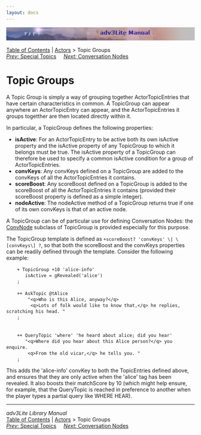 ```yaml
---
layout: docs
---
```

<div class="topbar">

<img src="topbar.jpg" data-border="0" />

</div>

<div class="nav">

<a href="toc.html" class="nav">Table of Contents</a> \|
<a href="actor.html" class="nav">Actors</a> \> Topic Groups  
<span class="navnp"><a href="specialtopic.html" class="nav"><em>Prev:</em> Special Topics</a>
   
<a href="convnode.html" class="nav"><em>Next:</em> Conversation Nodes</a>
    </span>

</div>

<div class="main">

# Topic Groups

A Topic Group is simply a way of grouping together ActorTopicEntries
that have certain characteristics in common. A TopicGroup can appear
anywhere an ActorTopicEntry can appear, and the ActorTopicEntries it
groups togetther are then located directly within it.

In particular, a TopicGroup defines the following properties:

- **isActive**: For an ActorTopicEntry to be active both its own
  isActive property and the isActive property of any TopicGroup to which
  it belongs must be true. The isActive property of a TopicGroup can
  therefore be used to specify a common isActive condition for a group
  of ActorTopicEntries.
- **convKeys**: Any convKeys defined on a TopicGroup are added to the
  convKeys of all the ActorTopicEntries it contains.
- **scoreBoost**: Any scoreBoost defined on a TopicGroup is added to the
  scoreBoost of all the ActorTopicEntries it contains (provided their
  scoreBoost property is defined as a simple integer).
- **nodeActive**: The nodeActive method of a TopicGroup returns true if
  one of its own convKeys is that of an active node.

A TopicGroup can be of particular use for defining Conversation Nodes:
the [ConvNode](convnode.html#convnode) subclass of TopicGroup is provided
especially for this purpose.

The TopicGroup template is defined as `+scoreBoost?
'convKeys' \| \[convKeys\] ?`, so that both the scoreBoost and the
convKeys properties can be readily defined through the template.
Consider the following example:

```
    + TopicGroup +10 'alice-info'
       isActive = gRevealed('alice')
    ;

    ++ AskTopic @tAlice
        "<q>Who is this Alice, anyway?</q>
         <q>Lots of folk would like to know that,</q> he replies, scratching his head. "
    ;
     
     
    ++ QueryTopic 'where' 'he heard about alice; did you hear'
       "<q>Where did you hear about this Alice person?</q> you enquire. 
        <q>From the old vicar,</q> he tells you. "
    ;
```

This adds the 'alice-info' convKey to both the TopicEntries defined
above, and ensures that they are only active when the 'alice' tag has
been revealed. It also boosts their matchScore by 10 (which might help
ensure, for example, that the QueryTopic is reached in preference to
another when the player types a partial query like WHERE HEAR).

</div>

------------------------------------------------------------------------

<div class="navb">

*adv3Lite Library Manual*  
<a href="toc.html" class="nav">Table of Contents</a> \|
<a href="actor.html" class="nav">Actors</a> \> Topic Groups  
<span class="navnp"><a href="specialtopic.html" class="nav"><em>Prev:</em> Special Topics</a>
   
<a href="convnode.html" class="nav"><em>Next:</em> Conversation Nodes</a>
    </span>

</div>
